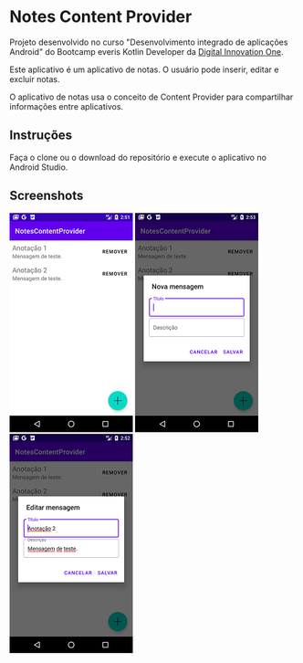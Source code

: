 # Notes Content Provider
Projeto desenvolvido no curso "Desenvolvimento integrado de aplicações Android" do Bootcamp everis Kotlin Developer da [Digital Innovation One](https://digitalinnovation.one).

Este aplicativo é um aplicativo de notas. O usuário pode inserir, editar e excluir notas.

O aplicativo de notas usa o conceito de Content Provider para compartilhar informações entre aplicativos.

## Instruções
Faça o clone ou o download do repositório e execute o aplicativo no Android Studio.

## Screenshots
![Notes List](screenshots/NotesList.png)
![New Note](screenshots/NewNote.png)
![Edit Note](screenshots/EditNote.png)
